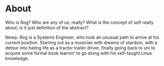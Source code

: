 # About

Who is Rog? Who are any of us, really? What is the concept of self 
really about; is it just definition of the abstract?

Newp. Rog is a Systems Engineer, who took an unusual path to arrive at
his current position. Starting out as a musician with dreams of stardom,
with a detour into hating life as a tractor trailer driver, finally going 
back to uni to acquire some formal book learnin' to go along with his 
self-taught Linux knowledge.
